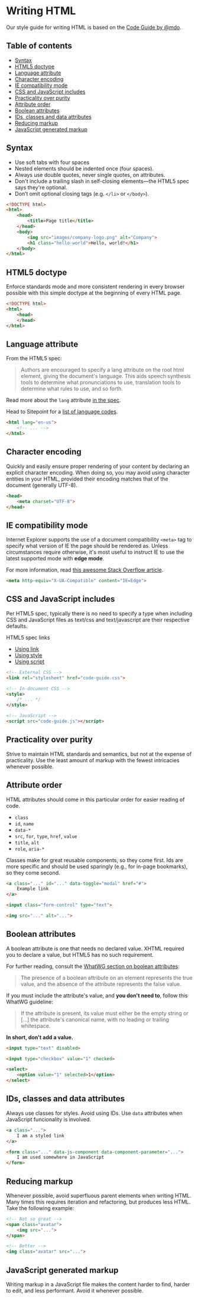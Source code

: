 # Writing HTML

Our style guide for writing HTML is based on the [Code Guide by @mdo](http://codeguide.co/).

## Table of contents

- [Syntax](#syntax)
- [HTML5 doctype](#html5-doctype)
- [Language attribute](#language-attribute)
- [Character encoding](#character-encoding)
- [IE compatibility mode](#ie-compatibility-mode)
- [CSS and JavaScript includes](#css-and-javascript-includes)
- [Practicality over purity](#practicality-over-purity)
- [Attribute order](#attribute-order)
- [Boolean attributes](#boolean-attributes)
- [IDs, classes and data attributes](#ids-classes-data-attributes)
- [Reducing markup](#reducing-markup)
- [JavaScript generated markup](#javascript-generated-markup)

## Syntax

- Use soft tabs with four spaces
- Nested elements should be indented once (four spaces).
- Always use double quotes, never single quotes, on attributes.
- Don't include a trailing slash in self-closing elements—the HTML5 spec says they're optional.
- Don’t omit optional closing tags (e.g. `</li>` or `</body>`).

```html
<!DOCTYPE html>
<html>
    <head>
        <title>Page title</title>
    </head>
    <body>
        <img src="images/company-logo.png" alt="Company">
        <h1 class="hello-world">Hello, world!</h1>
    </body>
</html>
```

## HTML5 doctype

Enforce standards mode and more consistent rendering in every browser possible with this simple doctype at the beginning of every HTML page.

```html
<!DOCTYPE html>
<html>
    <head>
    </head>
</html>
```

## Language attribute

From the HTML5 spec:

> Authors are encouraged to specify a lang attribute on the root html element, giving the document's language. 
> This aids speech synthesis tools to determine what pronunciations to use, translation tools to determine what 
> rules to use, and so forth.

Read more about the `lang` attribute [in the spec](http://w3c.github.io/html/semantics.html#the-html-element).

Head to Sitepoint for a [list of language codes](https://www.sitepoint.com/web-foundations/iso-2-letter-language-codes/).

```html
<html lang="en-us">
    <!-- ... -->
</html>
```

## Character encoding

Quickly and easily ensure proper rendering of your content by declaring an explicit character encoding. When doing so, 
you may avoid using character entities in your HTML, provided their encoding matches that of the document (generally UTF-8).

```html
<head>
    <meta charset="UTF-8">
</head>
```

## IE compatibility mode
Internet Explorer supports the use of a document compatibility `<meta>` tag to specify what version of IE the page should 
be rendered as. Unless circumstances require otherwise, it's most useful to instruct IE to use the latest supported 
mode with **edge mode**.

For more information, read [this awesome Stack Overflow article](http://stackoverflow.com/questions/6771258/whats-the-difference-if-meta-http-equiv-x-ua-compatible-content-ie-edge-e).

```html
<meta http-equiv="X-UA-Compatible" content="IE=Edge">
```

## CSS and JavaScript includes

Per HTML5 spec, typically there is no need to specify a type when including CSS and JavaScript files as text/css and 
text/javascript are their respective defaults.

HTML5 spec links

- [Using link](https://www.w3.org/TR/2011/WD-html5-20110525/semantics.html#the-link-element)
- [Using style](https://www.w3.org/TR/2011/WD-html5-20110525/semantics.html#the-style-element)
- [Using script](https://www.w3.org/TR/2011/WD-html5-20110525/scripting-1.html#the-script-element)

```html
<!-- External CSS -->
<link rel="stylesheet" href="code-guide.css">

<!-- In-document CSS -->
<style>
    /* ... */
</style>

<!-- JavaScript -->
<script src="code-guide.js"></script>
```

## Practicality over purity

Strive to maintain HTML standards and semantics, but not at the expense of practicality. Use the least amount of markup 
with the fewest intricacies whenever possible.

## Attribute order

HTML attributes should come in this particular order for easier reading of code.

- `class`
- `id`, `name`
- `data-*`
- `src`, `for`, `type`, `href`, `value`
- `title`, `alt`
- `role`, `aria-*`

Classes make for great reusable components, so they come first. Ids are more specific and should be used sparingly 
(e.g., for in-page bookmarks), so they come second.

```html
<a class="..." id="..." data-toggle="modal" href="#">
    Example link
</a>

<input class="form-control" type="text">

<img src="..." alt="...">
```

## Boolean attributes

A boolean attribute is one that needs no declared value. XHTML required you to declare a value, but HTML5 has no such requirement.

For further reading, consult the [WhatWG section on boolean attributes](http://www.whatwg.org/specs/web-apps/current-work/multipage/common-microsyntaxes.html#boolean-attributes):

> The presence of a boolean attribute on an element represents the true value, and the absence of the attribute 
> represents the false value.

If you must include the attribute's value, and **you don't need to**, follow this WhatWG guideline:

> If the attribute is present, its value must either be the empty string or [...] the attribute's canonical name, with 
> no leading or trailing whitespace.

**In short, don't add a value.**

```html
<input type="text" disabled>

<input type="checkbox" value="1" checked>

<select>
    <option value="1" selected>1</option>
</select>
```

## IDs, classes and data attributes

Always use classes for styles. Avoid using IDs. Use `data` attributes when JavaScript funcionality is involved.

```html
<a class="...">
    I am a styled link
</a>

<form class="..." data-js-component data-component-parameter="...">
    I am used somewhere in JavaScript
</form>
```

## Reducing markup

Whenever possible, avoid superfluous parent elements when writing HTML. Many times this requires iteration and refactoring, 
but produces less HTML. Take the following example:

```html
<!-- Not so great -->
<span class="avatar">
    <img src="...">
</span>

<!-- Better -->
<img class="avatar" src="...">
```

## JavaScript generated markup

Writing markup in a JavaScript file makes the content harder to find, harder to edit, and less performant. Avoid it whenever possible.
